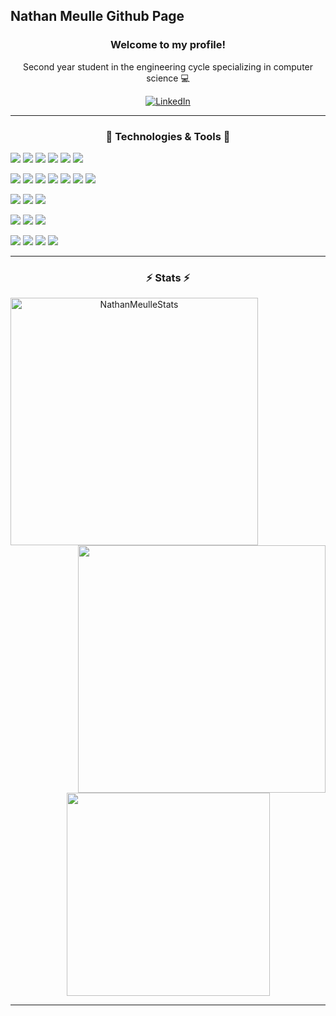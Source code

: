 ## Nathan Meulle Github Page
<h3 align="center">Welcome to my profile!</h3>
<p align="center">Second year student in the engineering cycle specializing in computer science 💻</p>
<p align="center">
  <a href="https://www.linkedin.com/in/nathan-meulle/">
    <img src="https://img.shields.io/badge/-LinkedIn-blue?style=for-the-badge&logo=Linkedin&logoColor=white&link=https://www.linkedin.com/in/nathan-meulle//" alt="LinkedIn" />
  </a>
</p>
<hr>
<h3 align="center">🔧 Technologies & Tools 🔧</h3>

![](https://img.shields.io/badge/-Code-ffffff?style=flat-square&logo=Plex&logoColor=black)
![](https://img.shields.io/badge/-Python-informational?style=flat-square&logo=python&logoColor=white&color=172f45)
![](https://img.shields.io/badge/-Java-informational?style=flat-square&logo=java&logoColor=white&color=172f45)
![](https://img.shields.io/badge/-JavaScript-informational?style=flat-square&logo=javascript&logoColor=white&color=172f45)
![](https://img.shields.io/badge/-C++-informational?style=flat-square&logo=c%2B%2B&logoColor=white&color=172f45)
![](https://img.shields.io/badge/-C-informational?style=flat-square&logo=c&logoColor=white&color=172f45)

![](https://img.shields.io/badge/-Tools-ffffff?style=flat-square&logo=Plex&logoColor=black)
![](https://img.shields.io/badge/-SonarQube-informational?style=flat-square&logo=sonarqube&logoColor=white&color=172f45)
![](https://img.shields.io/badge/-Cucumber-informational?style=flat-square&logo=cucumber&logoColor=white&color=172f45)
![](https://img.shields.io/badge/-Docker-informational?style=flat-square&logo=docker&logoColor=white&color=172f45)
![](https://img.shields.io/badge/-Jenkins-informational?style=flat&logo=jenkins&logoColor=white&color=172f45)
![](https://img.shields.io/badge/-Maven-informational?style=flat-square&logo=apachemaven&logoColor=white&color=172f45)
![](https://img.shields.io/badge/-PiTest-informational?style=flat-square&logo=pitest&logoColor=white&color=172f45)

![](https://img.shields.io/badge/-Framework-ffffff?style=flat-square&logo=Plex&logoColor=black)
![](https://img.shields.io/badge/-VueJs-informational?style=flat-square&logo=Vue.js&logoColor=white&color=172f45)
![](https://img.shields.io/badge/-Angular-informational?style=flat-square&logo=angular&logoColor=white&color=172f45)

![](https://img.shields.io/badge/-DataBase-ffffff?style=flat-square&logo=Plex&logoColor=black)
![](https://img.shields.io/badge/-PostgreSQL-informational?style=flat-square&logo=postgresql&logoColor=white&color=172f45)
![](https://img.shields.io/badge/-Firebase-informational?style=flat-square&logo=firebase&logoColor=white&color=172f45)

![](https://img.shields.io/badge/-Editor-ffffff?style=flat-square&logo=Plex&logoColor=black)
![](https://img.shields.io/badge/-IntelliJ_IDEA-informational?style=flat-square&logo=intellij-idea&logoColor=white&color=172f45)
![](https://img.shields.io/badge/-VSCode-informational?style=flat-square&logo=visual-studio-code&logoColor=white&color=172f45)
![](https://img.shields.io/badge/-AndroidStudio-informational?style=flat-square&logo=androidstudio&logoColor=white&color=172f45)


<hr>
<h3 align="center">⚡ Stats ⚡</h3>
<p align=center>
  <div align=center>
    <a href="https://github.com/denvercoder1/github-readme-streak-stats" title="Go to Source">
      <img align="left" width=396 src="https://github-readme-streak-stats.herokuapp.com/?user=NathanMeulle&theme=prussian&hide_border=true" alt="NathanMeulleStats" />
    </a>
    <a href="https://github.com/NathanMeulle">
      <img align="right" width=396 src="https://github-readme-stats.vercel.app/api?username=NathanMeulle&show_icons=true&count_private=true&theme=prussian&hide_border=true&text_color=bcdefe" />
    </a>
  </div>
  <br><br><br><br><br><br><br><br><br>
  <div align=center>
    <a href="https://github.com/NathanMeulle">
      <img width=325 align="center" src="https://github-readme-stats.vercel.app/api/top-langs/?username=NathanMeulle&title_color=bcdefe&text_color=bcdefe&icon_color=61dafb&bg_color=172f45&langs_count=8&layout=compact&border_color=61dafb&hide_border=true" />
    </a>
  </div>
</p>

<hr>
